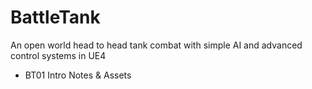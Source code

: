 # BattleTank
An open world head to head tank combat with simple AI and advanced control systems in UE4
* BT01 Intro Notes & Assets
